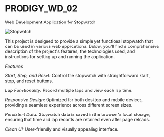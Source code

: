 # PRODIGY_WD_02
Web Development Application for Stopwatch

![Stopwatch](![image](https://github.com/benita-grace/PRODIGY_WD_02/assets/171711103/2db2172c-a084-449d-b29d-3624024cbd23))

This project is designed to provide a simple yet functional stopwatch that can be used in various web applications. Below, you'll find a comprehensive description of the project's features, the technologies used, and instructions for setting up and running the application.

*Features*

*Start, Stop, and Reset:* Control the stopwatch with straightforward start, stop, and reset buttons.

*Lap Functionality:* Record multiple laps and view each lap time.

*Responsive Design:* Optimized for both desktop and mobile devices, providing a seamless experience across different screen sizes.

*Persistent Data:* Stopwatch data is saved in the browser's local storage, ensuring that time and lap records are retained even after page reloads.

*Clean UI:* User-friendly and visually appealing interface.
